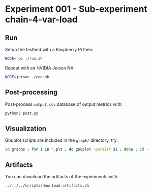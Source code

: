 # Experiment 001 - Sub-experiment chain-4-var-load

## Run

Setup the testbed with a Raspberry Pi then:

```bash
NODE=rpi ./run.sh
```

Repeat with an NVIDIA Jetson NX:

```bash
NODE=jetson ./run.sh
```

## Post-processing

Post-process `output.csv` database of output metrics with:

```bash
python3 post.py
```

## Visualization

Gnuplot scripts are included in the `graph/` directory, try:

```bash
cd graphs ; for i in *.plt ; do gnuplot -persist $i ; done ; cd -
```

## Artifacts

You can download the artifacts of the experiments with:

```bash
../../../scripts/download-artifacts.sh
```
